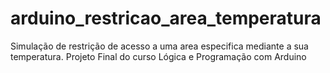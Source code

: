 # arduino_restricao_area_temperatura
Simulação de restrição de acesso a uma area especifica mediante a sua temperatura. Projeto Final do curso Lógica e Programação com Arduino
